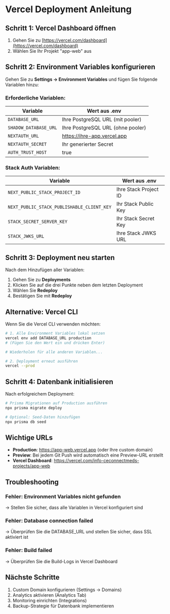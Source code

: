 # Vercel Deployment Anleitung

## Schritt 1: Vercel Dashboard öffnen

1. Gehen Sie zu [https://vercel.com/dashboard](https://vercel.com/dashboard)
2. Wählen Sie Ihr Projekt "app-web" aus

## Schritt 2: Environment Variables konfigurieren

Gehen Sie zu **Settings → Environment Variables** und fügen Sie folgende Variablen hinzu:

### Erforderliche Variablen:

| Variable | Wert aus .env |
|----------|---------------|
| `DATABASE_URL` | Ihre PostgreSQL URL (mit pooler) |
| `SHADOW_DATABASE_URL` | Ihre PostgreSQL URL (ohne pooler) |
| `NEXTAUTH_URL` | https://ihre-app.vercel.app |
| `NEXTAUTH_SECRET` | Ihr generierter Secret |
| `AUTH_TRUST_HOST` | true |

### Stack Auth Variablen:

| Variable | Wert aus .env |
|----------|---------------|
| `NEXT_PUBLIC_STACK_PROJECT_ID` | Ihre Stack Project ID |
| `NEXT_PUBLIC_STACK_PUBLISHABLE_CLIENT_KEY` | Ihr Stack Public Key |
| `STACK_SECRET_SERVER_KEY` | Ihr Stack Secret Key |
| `STACK_JWKS_URL` | Ihre Stack JWKS URL |

## Schritt 3: Deployment neu starten

Nach dem Hinzufügen aller Variablen:

1. Gehen Sie zu **Deployments**
2. Klicken Sie auf die drei Punkte neben dem letzten Deployment
3. Wählen Sie **Redeploy**
4. Bestätigen Sie mit **Redeploy**

## Alternative: Vercel CLI

Wenn Sie die Vercel CLI verwenden möchten:

```bash
# 1. Alle Environment Variables lokal setzen
vercel env add DATABASE_URL production
# (Fügen Sie den Wert ein und drücken Enter)

# Wiederholen für alle anderen Variablen...

# 2. Deployment erneut ausführen
vercel --prod
```

## Schritt 4: Datenbank initialisieren

Nach erfolgreichem Deployment:

```bash
# Prisma Migrationen auf Production ausführen
npx prisma migrate deploy

# Optional: Seed-Daten hinzufügen
npx prisma db seed
```

## Wichtige URLs

- **Production**: https://app-web.vercel.app (oder Ihre custom domain)
- **Preview**: Bei jedem Git Push wird automatisch eine Preview-URL erstellt
- **Vercel Dashboard**: https://vercel.com/info-ceconnectmeds-projects/app-web

## Troubleshooting

### Fehler: Environment Variables nicht gefunden
→ Stellen Sie sicher, dass alle Variablen in Vercel konfiguriert sind

### Fehler: Database connection failed
→ Überprüfen Sie die DATABASE_URL und stellen Sie sicher, dass SSL aktiviert ist

### Fehler: Build failed
→ Überprüfen Sie die Build-Logs in Vercel Dashboard

## Nächste Schritte

1. Custom Domain konfigurieren (Settings → Domains)
2. Analytics aktivieren (Analytics Tab)
3. Monitoring einrichten (Integrations)
4. Backup-Strategie für Datenbank implementieren